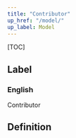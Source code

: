 ```yaml
---
title: "Contributor"
up_href: "/model/"
up_label: Model
---
```


[TOC]

## Label

### English
Contributor


## Definition



    
